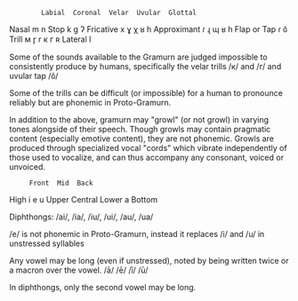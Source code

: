             Labial  Coronal  Velar  Uvular  Glottal
Nasal          m       n
Stop                          k g             ʔ
Fricative                     x ɣ     χ ʁ     h
Approximant           ɾ ɻ       ɰ       ʁ     h
Flap or Tap           ɾ                 ɢ̆
Trill          м      r̥ r     к г       ʀ
Lateral                 l

Some of the sounds available to the Gramurn are judged impossible to consistently produce by humans, specifically the velar trills /к/ and /г/ and uvular tap /ɢ̆/

Some of the trills can be difficult (or impossible) for a human to pronounce reliably but are phonemic in Proto-Gramurn.

In addition to the above, gramurn may "growl" (or not growl) in varying tones alongside of their speech. Though growls may contain pragmatic content (especially emotive content), they are not phonemic. Growls are produced through specialized vocal "cords" which vibrate independently of those used to vocalize, and can thus accompany any consonant, voiced or unvoiced.

         Front	Mid  Back
High       i     e     u
Upper
Central
Lower          a
Bottom

Diphthongs: /ai/, /ia/, /iu/, /ui/, /au/, /ua/

/e/ is not phonemic in Proto-Gramurn, instead it replaces /i/ and /u/ in unstressed syllables

Any vowel may be long (even if unstressed), noted by being written twice or a macron over the vowel. /ā/ /ē/ /ī/ /ū/

In diphthongs, only the second vowel may be long.

